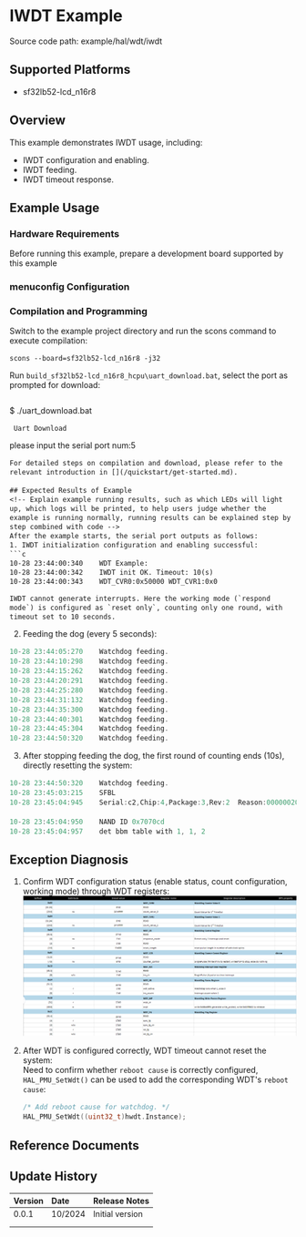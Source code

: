 # IWDT Example

Source code path: example/hal/wdt/iwdt

## Supported Platforms
<!-- Which boards and chip platforms are supported -->
+ sf32lb52-lcd_n16r8

## Overview
<!-- Example introduction -->
This example demonstrates IWDT usage, including:
+ IWDT configuration and enabling.
+ IWDT feeding.
+ IWDT timeout response.

## Example Usage
<!-- Explain how to use the example, such as connecting which hardware pins to observe waveforms, compilation and programming can reference related documents.
For rt_device examples, also need to list the configuration switches used by this example, such as PWM example using PWM1, need to enable PWM1 in onchip menu -->

### Hardware Requirements
Before running this example, prepare a development board supported by this example

### menuconfig Configuration


### Compilation and Programming
Switch to the example project directory and run the scons command to execute compilation:
```
scons --board=sf32lb52-lcd_n16r8 -j32
```
Run `build_sf32lb52-lcd_n16r8_hcpu\uart_download.bat`, select the port as prompted for download:
```

```
$ ./uart_download.bat

     Uart Download

please input the serial port num:5
```
For detailed steps on compilation and download, please refer to the relevant introduction in [](/quickstart/get-started.md).

## Expected Results of Example
<!-- Explain example running results, such as which LEDs will light up, which logs will be printed, to help users judge whether the example is running normally, running results can be explained step by step combined with code -->
After the example starts, the serial port outputs as follows:
1. IWDT initialization configuration and enabling successful:
```c
10-28 23:44:00:340    WDT Example:
10-28 23:44:00:342    IWDT init OK. Timeout: 10(s)
10-28 23:44:00:343    WDT_CVR0:0x50000 WDT_CVR1:0x0
```
```{tip}
IWDT cannot generate interrupts. Here the working mode (`respond mode`) is configured as `reset only`, counting only one round, with timeout set to 10 seconds.  
```
2. Feeding the dog (every 5 seconds):
```c
10-28 23:44:05:270    Watchdog feeding.
10-28 23:44:10:298    Watchdog feeding.
10-28 23:44:15:262    Watchdog feeding.
10-28 23:44:20:291    Watchdog feeding.
10-28 23:44:25:280    Watchdog feeding.
10-28 23:44:31:132    Watchdog feeding.
10-28 23:44:35:300    Watchdog feeding.
10-28 23:44:40:301    Watchdog feeding.
10-28 23:44:45:304    Watchdog feeding.
10-28 23:44:50:320    Watchdog feeding.
```
3. After stopping feeding the dog, the first round of counting ends (10s), directly resetting the system:
```c
10-28 23:44:50:320    Watchdog feeding.
10-28 23:45:03:215    SFBL
10-28 23:45:04:945    Serial:c2,Chip:4,Package:3,Rev:2  Reason:00000020

10-28 23:45:04:950    NAND ID 0x7070cd
10-28 23:45:04:957    det bbm table with 1, 1, 2
```

## Exception Diagnosis

1. Confirm WDT configuration status (enable status, count configuration, working mode) through WDT registers:
![WDT regmap](./assets/wdt_regmap.png)

2. After WDT is configured correctly, WDT timeout cannot reset the system:  
Need to confirm whether `reboot cause` is correctly configured, `HAL_PMU_SetWdt()` can be used to add the corresponding WDT's `reboot cause`:
    ```c
    /* Add reboot cause for watchdog. */
    HAL_PMU_SetWdt((uint32_t)hwdt.Instance);
    ```

## Reference Documents
<!-- For rt_device examples, RT-Thread official website documentation provides detailed explanations, web links can be added here, for example, refer to RT-Thread's [RTC documentation](https://www.rt-thread.org/document/site/#/rt-thread-version/rt-thread-standard/programming-manual/device/rtc/rtc) -->

## Update History
|Version |Date   |Release Notes |
|:---|:---|:---|
|0.0.1 |10/2024 |Initial version |
| | | |
| | | |